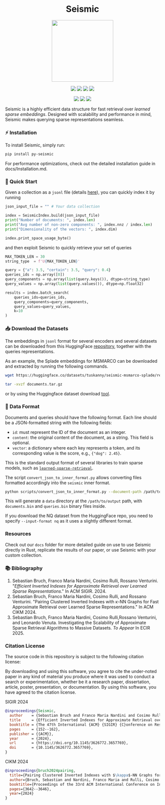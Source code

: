 <h1 align="center">Seismic</h1>
<p align="center">
    <img width="200px" src="imgs/new_logo_seismic.webp" />
    
</p>

<p align="center">
    <a href="https://dl.acm.org/doi/pdf/10.1145/3626772.3657769"><img src="https://badgen.net/static/paper/SIGIR 2024/green" /></a>  
    <a href="https://dl.acm.org/doi/pdf/10.1145/3627673.3679977"><img src="https://badgen.net/static/paper/CIKM 2024/blue" /></a>
    <a href="https://arxiv.org/abs/2501.11628"><img src="https://badgen.net/static/paper/ECIR 2025/yellow" /></a>
    <a href="http://arxiv.org/abs/2404.18812"><img src="https://badgen.net/static/arXiv/2404.18812/red" /></a>
</p>

<p align="center">    
    <a href="https://crates.io/crates/seismic"><img src="https://badgen.infra.medigy.com/crates/v/seismic" /></a>
    <a href="https://crates.io/crates/seismic"><img src="https://badgen.infra.medigy.com/crates/d/seismic" /></a>
    <a href="LICENSE.md"><img src="https://badgen.net/static/license/MIT/blue" /></a>
</p>

Seismic is a highly efficient data structure for fast retrieval over *learned sparse embeddings*. Designed with scalability and performance in mind, Seismic makes querying sparse representations seamless.




### ⚡ Installation  


To install Seismic, simply run:


```bash
pip install py-seismic 
```
For performance optimizations, check out the detailed installation guide in docs/Installation.md.


### 🚀 Quick Start  


Given a collection as a `jsonl` file  (details [here](#data-format)), you can quickly index it by running 
```python
json_input_file = "" # Your data collection

index = SeismicIndex.build(json_input_file)
print("Number of documents: ", index.len)
print("Avg number of non-zero components: ", index.nnz / index.len)
print("Dimensionality of the vectors: ", index.dim)

index.print_space_usage_byte()
```

and then exploit Seismic to quickly retrieve your set of queries

```python
MAX_TOKEN_LEN = 30
string_type  = f'U{MAX_TOKEN_LEN}'

query = {"a": 3.5, "certain": 3.5, "query": 0.4}
queries_ids = np.array([0])
query_components = np.array(list(query.keys()), dtype=string_type)
query_values = np.array(list(query.values()), dtype=np.float32)

results = index.batch_search(
    queries_ids=queries_ids,
    query_components=query_components,
    query_values=query_values,
    k=10
)
```







### 📥 Download the Datasets  


The embeddings in ```jsonl```  format for several encoders and several datasets can be downloaded from this HuggingFace [repository](https://huggingface.co/collections/tuskanny/seismic-datasets-6610108d39c0f2299f20fc9b), together with the queries representations. 

As an example, the Splade embeddings for MSMARCO can be downloaded and extracted by running the following commands.

```bash
wget https://huggingface.co/datasets/tuskanny/seismic-msmarco-splade/resolve/main/documents.tar.gz?download=true -O documents.tar.gz 

tar -xvzf documents.tar.gz
```

or by using the Huggingface dataset download [tool](https://huggingface.co/docs/hub/en/datasets-downloading).

### 📄 Data Format  


Documents and queries should have the following format. Each line should be a JSON-formatted string with the following fields:
- `id`: must represent the ID of the document as an integer.
- `content`: the original content of the document, as a string. This field is optional. 
- `vector`: a dictionary where each key represents a token, and its corresponding value is the score, e.g., `{"dog": 2.45}`.

This is the standard output format of several libraries to train sparse models, such as [`learned-sparse-retrieval`](https://github.com/thongnt99/learned-sparse-retrieval).

The script ```convert_json_to_inner_format.py``` allows converting files formatted accordingly into the ```seismic``` inner format.

```bash
python scripts/convert_json_to_inner_format.py --document-path /path/to/document.jsonl --queries-path /path/to/queries.jsonl --output-dir /path/to/output 
```
This will generate a ```data``` directory at the ```/path/to/output``` path, with ```documents.bin``` and ```queries.bin``` binary files inside.

If you download the NQ dataset from the HuggingFace repo, you need to specify ```--input-format nq``` as it uses a slightly different format. 


### Resources

Check out our `docs` folder for more detailed guide on use to use Seismic directly in Rust, replicate the results of our paper, or use Seismic with your custom collection. 



### <a name="bib">📚 Bibliography</a>
1. Sebastian Bruch, Franco Maria Nardini, Cosimo Rulli, Rossano Venturini. "*Efficient Inverted Indexes for Approximate Retrieval over Learned Sparse Representations*." In ACM SIGIR. 2024. 
2. Sebastian Bruch, Franco Maria Nardini, Cosimo Rulli, and Rossano Venturini. "Pairing Clustered Inverted Indexes with κ-NN Graphs for Fast Approximate Retrieval over Learned Sparse Representations."  In ACM CIKM 2024.
3. Sebastian Bruch, Franco Maria Nardini, Cosimo Rulli,Rossano Venturini, and Leonardo Venuta. Investigating the Scalability of Approximate Sparse Retrieval Algorithms to Massive Datasets. *To Appear* In ECIR 2025.

### Citation License

The source code in this repository is subject to the following citation license:

By downloading and using this software, you agree to cite the under-noted paper in any kind of material you produce where it was used to conduct a search or experimentation, whether be it a research paper, dissertation, article, poster, presentation, or documentation. By using this software, you have agreed to the citation license.


SIGIR 2024
```bibtex
@inproceedings{Seismic,
  author    = {Sebastian Bruch and Franco Maria Nardini and Cosimo Rulli and Rossano Venturini},
  title     = {Efficient Inverted Indexes for Approximate Retrieval over Learned Sparse Representations},
  booktitle = {The 47th International {ACM} {SIGIR} {C}onference on Research and Development in Information Retrieval ({SIGIR})},
  pages     = {152--162},
  publisher = {{ACM}},
  year      = {2024},
  url       = {https://doi.org/10.1145/3626772.3657769},
  doi       = {10.1145/3626772.3657769},
}
```
CIKM 2024

```bibtex 
@inproceedings{bruch2024pairing,
  title={Pairing Clustered Inverted Indexes with $\kappa$-NN Graphs for Fast Approximate Retrieval over Learned Sparse Representations},
  author={Bruch, Sebastian and Nardini, Franco Maria and Rulli, Cosimo and Venturini, Rossano},
  booktitle={Proceedings of the 33rd ACM International Conference on Information and Knowledge Management},
  pages={3642--3646},
  year={2024}
}
```
